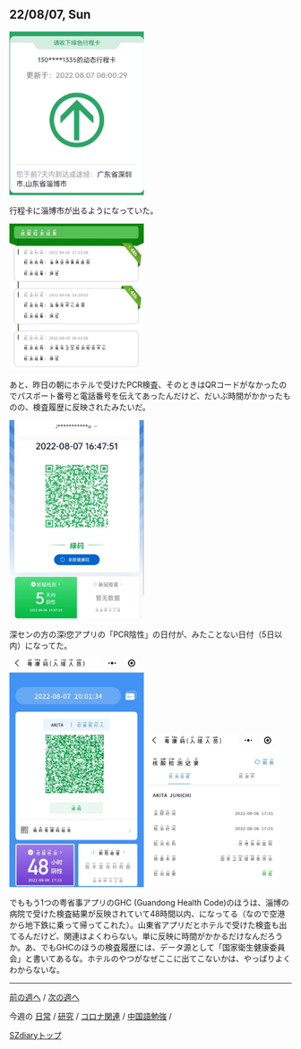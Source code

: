 ## 22/08/07, Sun

<img src="https://github.com/akita11/SZdiary/blob/main/diary/photo/2022-08-07_08.00.33.jpg" width="240px">

行程卡に淄博市が出るようになっていた。

<img src="https://github.com/akita11/SZdiary/blob/main/diary/photo/2022-08-07_12.56.55.jpg" width="240px">

あと、昨日の朝にホテルで受けたPCR検査、そのときはQRコードがなかったのでパスポート番号と電話番号を伝えてあったんだけど、だいぶ時間がかかったものの、検査履歴に反映されたみたいだ。

<img src="https://github.com/akita11/SZdiary/blob/main/diary/photo/2022-08-07_16.47.52.jpg" width="240px">

深センの方の深i您アプリの「PCR陰性」の日付が、みたことない日付（5日以内）になってた。

<img src="https://github.com/akita11/SZdiary/blob/main/diary/photo/2022-08-07_20.01.36.jpg" width="240px">

<img src="https://github.com/akita11/SZdiary/blob/main/diary/photo/2022-08-07_20.01.31.jpg" width="240px">

でももう1つの粤省事アプリのGHC (Guandong Health Code)のほうは、淄博の病院で受けた検査結果が反映されていて48時間以内、になってる（なので空港から地下鉄に乗って帰ってこれた）。山東省アプリだとホテルで受けた検査も出てるんだけど、関連はよくわらない。単に反映に時間がかかるだけなんだろうか。あ、でもGHCのほうの検査履歴には、データ源として「国家衛生健康委員会」と書いてあるな。ホテルのやつがなぜここに出てこないかは、やっぱりよくわからないな。

***

[前の週へ](2207-5.md) /
[次の週へ](2208-2.md)

今週の
[日常](../diary/2208-1.md) /
[研究](../research/2208-1.md) /
[コロナ関連](../covid19/2208-1.md) / 
[中国語勉強](../chinese/2208-1.md) / 

[SZdiaryトップ](../../README.md)
